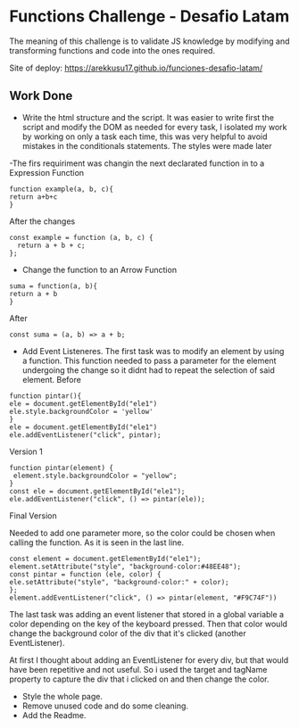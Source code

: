 # Functions Challenge - Desafio Latam

The meaning of this challenge is to validate JS knowledge by modifying and transforming functions and code into the ones required.

Site of deploy: https://arekkusu17.github.io/funciones-desafio-latam/



## Work Done
- Write the html structure and the script.
It was easier to write first the script and modify the DOM as needed for every task, I isolated my work by working on only a task each time, this was very helpful to avoid mistakes in the conditionals statements. The styles were made later    

-The firs requiriment was changin the next declarated function in to a Expression Function
```
function example(a, b, c){
return a+b+c
}
```
After the changes
```
const example = function (a, b, c) {
  return a + b + c;
};
```
- Change the function to an Arrow Function
```
suma = function(a, b){
return a + b
}

```
After
```
const suma = (a, b) => a + b;

```
- Add Event Listeneres.
The first task was to modify an element by using a function. This function needed to pass a parameter for the element undergoing the change so it didnt had to repeat the selection of said element.
 Before
 ```
function pintar(){
ele = document.getElementById("ele1")
ele.style.backgroundColor = 'yellow'
}
ele = document.getElementById("ele1")
ele.addEventListener("click", pintar);
 ```
 Version 1
  ```
function pintar(element) {
   element.style.backgroundColor = "yellow";
 }
 const ele = document.getElementById("ele1");
 ele.addEventListener("click", () => pintar(ele));
``` 
Final Version

Needed to add one parameter more, so the color could be chosen when calling the function. As it is seen in the last line.
  ```
const element = document.getElementById("ele1");
element.setAttribute("style", "background-color:#48EE48");
const pintar = function (ele, color) {
  ele.setAttribute("style", "background-color:" + color);
};
element.addEventListener("click", () => pintar(element, "#F9C74F"))
 ```
  
The last task was adding an event listener that stored in a global variable a color depending on the key of the keyboard pressed.
Then that color would change the background color of the div that it's clicked (another EventListener).

At first I thought  about adding an EventListener for every div, but that would have been repetitive and not useful. 
So i used the target and tagName property to capture the div that i clicked on and then change the color. 

- Style the whole page.
- Remove unused code and do some cleaning.
- Add the Readme.

